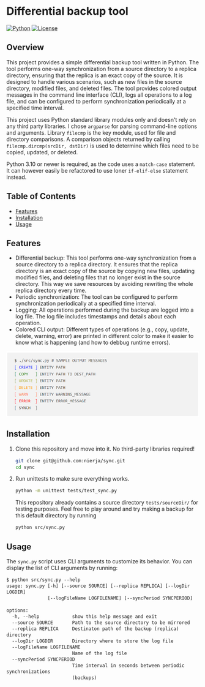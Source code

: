 # Differential backup tool

[![Python](https://img.shields.io/badge/python-3.10%2B-blue.svg)](https://www.python.org/downloads/release)
[![License](https://img.shields.io/badge/license-MIT-green.svg)](https://github.com/nierja/sync/blob/master/LICENSE)

## Overview

This project provides a simple differential backup tool written in Python. The tool performs one-way synchronization from a source directory to a replica directory, ensuring that the replica is an exact copy of the source. It is designed to handle various scenarios, such as new files in the source directory, modified files, and deleted files. The tool provides colored output messages in the command line interface (CLI), logs all operations to a log file, and can be configured to perform synchronization periodically at a specified time interval.

This project uses Python standard library modules only and doesn't rely on any third party libraries. I chose `argparse` for parsing command-line options and arguments. Library `filecmp` is the key module, used for file and directory comparisons. A comparison objects returned by calling `filecmp.dircmp(srcDir, dstDir)` is used to determine which files need to be copied, updated, or deleted. 

Python 3.10 or newer is required, as the code uses a `match-case` statement. It can however easily be refactored to use loner `if-elif-else` statement instead.

## Table of Contents

- [Features](#features)
- [Installation](#installation)
- [Usage](#usage)

## Features

- Differential backup: This tool performs one-way synchronization from a source directory to a replica directory. It ensures that the replica directory is an exact copy of the source by copying new files, updating modified files, and deleting files that no longer exist in the source directory. This way we save resources by avoiding rewriting the whole replica directory every time.
- Periodic synchronization: The tool can be configured to perform synchronization periodically at a specified time interval.
- Logging: All operations performed during the backup are logged into a log file. The log file includes timestamps and details about each operation.
- Colored CLI output: Different types of operations (e.g., copy, update, delete, warning, error) are printed in different color to make it easier to know what is happening (and how to debbug runtime errors).

<img src="./tests/sourceDir/screenshot2.png" alt="Sample colored output" width="600px"/>

<!---
 <pre>
 <code>$ ./src/sync.py # SAMPLE OUTPUT MESSAGES
 <span style="color:blue">[ CREATE ]</span> ENTITY PATH
 <span style="color:green">[ COPY   ]</span> ENTITY PATH TO DEST_PATH
 <span style="color:#aeb32e">[ UPDATE ]</span> ENTITY PATH
 <span style="color:orange">[ DELETE ]</span> ENTITY PATH 
 <span style="color:#ff834e">[ WARN   ]</span> ENTITY WARNING_MESSAGE
 <span style="color:red">[ ERROR  ]</span> ENTITY ERROR_MESSAGE
 [ SYNCH  ]</code>
 </pre>
-->


## Installation

1. Clone this repository and move into it. No third-party libraries required!

   ```bash
   git clone git@github.com:nierja/sync.git
   cd sync
   ```

2. Run unittests to make sure everything works.

   ```bash
   python -m unittest tests/test_sync.py
   ```

    This repository already contains a source directory `tests/sourceDir/` for testing purposes. Feel free to play around and try making a backup for this default directory by running

   ```bash
   python src/sync.py
   ```

## Usage

The `sync.py` script uses CLI arguments to customize its behavior. You can display the list of CLI arguments by running:

```shell
$ python src/sync.py --help
usage: sync.py [-h] [--source SOURCE] [--replica REPLICA] [--logDir LOGDIR]
               [--logFileName LOGFILENAME] [--syncPeriod SYNCPERIOD]

options:
  -h, --help            show this help message and exit
  --source SOURCE       Path to the source directory to be mirrored
  --replica REPLICA     Destinaton path of the backup (replica) directory
  --logDir LOGDIR       Directory where to store the log file
  --logFileName LOGFILENAME
                        Name of the log file
  --syncPeriod SYNCPERIOD
                        Time interval in seconds between periodic synchronizations
                        (backups)
```